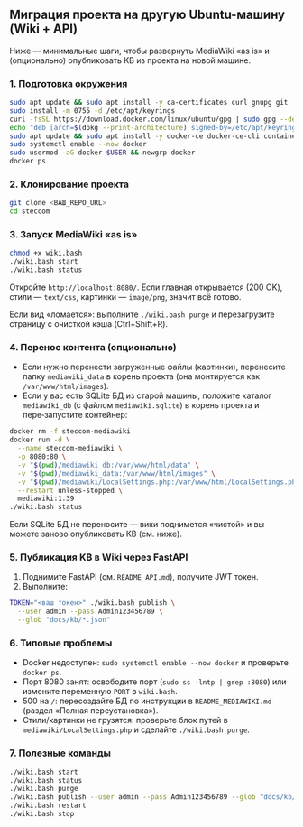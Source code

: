 ## Миграция проекта на другую Ubuntu-машину (Wiki + API)

Ниже — минимальные шаги, чтобы развернуть MediaWiki «as is» и (опционально) опубликовать KB из проекта на новой машине.

### 1. Подготовка окружения
```bash
sudo apt update && sudo apt install -y ca-certificates curl gnupg git
sudo install -m 0755 -d /etc/apt/keyrings
curl -fsSL https://download.docker.com/linux/ubuntu/gpg | sudo gpg --dearmor -o /etc/apt/keyrings/docker.gpg
echo "deb [arch=$(dpkg --print-architecture) signed-by=/etc/apt/keyrings/docker.gpg] https://download.docker.com/linux/ubuntu $(. /etc/os-release && echo $UBUNTU_CODENAME) stable" | sudo tee /etc/apt/sources.list.d/docker.list > /dev/null
sudo apt update && sudo apt install -y docker-ce docker-ce-cli containerd.io
sudo systemctl enable --now docker
sudo usermod -aG docker $USER && newgrp docker
docker ps
```

### 2. Клонирование проекта
```bash
git clone <ВАШ_REPO_URL>
cd steccom
```

### 3. Запуск MediaWiki «as is»
```bash
chmod +x wiki.bash
./wiki.bash start
./wiki.bash status
```
Откройте `http://localhost:8080/`. Если главная открывается (200 OK), стили — `text/css`, картинки — `image/png`, значит всё готово.

Если вид «ломается»: выполните `./wiki.bash purge` и перезагрузите страницу с очисткой кэша (Ctrl+Shift+R).

### 4. Перенос контента (опционально)
- Если нужно перенести загруженные файлы (картинки), перенесите папку `mediawiki_data` в корень проекта (она монтируется как `/var/www/html/images`).
- Если у вас есть SQLite БД из старой машины, положите каталог `mediawiki_db` (с файлом `mediawiki.sqlite`) в корень проекта и пере‑запустите контейнер:
```bash
docker rm -f steccom-mediawiki
docker run -d \
  --name steccom-mediawiki \
  -p 8080:80 \
  -v "$(pwd)/mediawiki_db:/var/www/html/data" \
  -v "$(pwd)/mediawiki_data:/var/www/html/images" \
  -v "$(pwd)/mediawiki/LocalSettings.php:/var/www/html/LocalSettings.php:ro" \
  --restart unless-stopped \
  mediawiki:1.39
./wiki.bash status
```

Если SQLite БД не переносите — вики поднимется «чистой» и вы можете заново опубликовать KB (см. ниже).

### 5. Публикация KB в Wiki через FastAPI
1) Поднимите FastAPI (см. `README_API.md`), получите JWT токен.
2) Выполните:
```bash
TOKEN="<ваш токен>" ./wiki.bash publish \
  --user admin --pass Admin123456789 \
  --glob "docs/kb/*.json"
```

### 6. Типовые проблемы
- Docker недоступен: `sudo systemctl enable --now docker` и проверьте `docker ps`.
- Порт 8080 занят: освободите порт (`sudo ss -lntp | grep :8080`) или измените переменную `PORT` в `wiki.bash`.
- 500 на `/`: пересоздайте БД по инструкции в `README_MEDIAWIKI.md` (раздел «Полная переустановка»).
- Стили/картинки не грузятся: проверьте блок путей в `mediawiki/LocalSettings.php` и сделайте `./wiki.bash purge`.

### 7. Полезные команды
```bash
./wiki.bash start
./wiki.bash status
./wiki.bash purge
./wiki.bash publish --user admin --pass Admin123456789 --glob "docs/kb/*.json"
./wiki.bash restart
./wiki.bash stop
```



